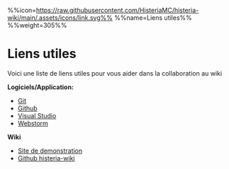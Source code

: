%%icon=https://raw.githubusercontent.com/HisteriaMC/histeria-wiki/main/.assets/icons/link.svg%%
%%name=Liens utiles%%
%%weight=305%%
# Liens utiles

Voici une liste de liens utiles pour vous aider dans la collaboration au wiki

**Logiciels/Application:**
- [Git](https://git-scm.com/)
- [Github](https://github.com/)
- [Visual Studio](https://visualstudio.microsoft.com/fr/)
- [Webstorm](https://www.jetbrains.com/webstorm/)

**Wiki**
- [Site de demonstration](https://histeria.zelytra.fr/)
- [Github histeria-wiki ](https://github.com/HisteriaMC/histeria-wiki)
